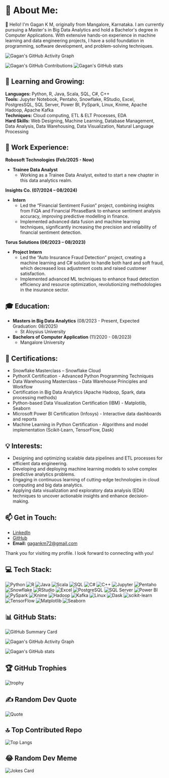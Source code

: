 # 💫 About Me:
👋 Hello! I'm Gagan K M, originally from Mangalore, Karnataka. I am currently pursuing a Master's in Big Data Analytics and hold a Bachelor's degree in Computer Applications. With extensive hands-on experience in machine learning and data engineering projects, I have a solid foundation in programming, software development, and problem-solving techniques.

![Gagan's GitHub Activity Graph](https://github-readme-activity-graph.vercel.app/graph?username=Gagan-KM&theme=github-dark&hide_border=true&area=true&custom_title=My%20GitHub%20Activity)

![Gagan's GitHub Contributions](https://github-readme-streak-stats.herokuapp.com/?user=Gagan-KM&theme=dark&hide_border=true)      ![Gagan's GitHub stats](https://github-readme-stats.vercel.app/api?username=Gagan-KM&show_icons=true&theme=radical)

## 🌱 Learning and Growing:
**Languages:** Python, R, Java, Scala, SQL, C#, C++  
**Tools:** Jupyter Notebook, Pentaho, Snowflake, RStudio, Excel, PostgresSQL, SQL Server, Power BI, PySpark, Linux, Knime, Apache Hadoop, Apache Kafka  
**Techniques:** Cloud computing, ETL & ELT Processes, EDA  
**Hard Skills:** Web Designing, Machine Learning, Database Management, Data Analysis, Data Warehousing, Data Visualization, Natural Language Processing  

## 💼 Work Experience:

**Robosoft Technologies (Feb/2025 - Now)**
- **Trainee Data Analyst**
  - Working as a Trainee Data Analyst, exited to start a new chapter in this data analytics realm.

**Insights Co. (07/2024 – 08/2024)**  
- **Intern**
  - Led the “Financial Sentiment Fusion” project, combining insights from FiQA and Financial PhraseBank to enhance sentiment analysis accuracy, improving predictive modelling in finance.
  - Implemented advanced data fusion and machine learning techniques, significantly increasing the precision and reliability of financial sentiment detection.

**Torus Solutions (06/2023 – 08/2023)**  
- **Project Intern**
  - Led the “Auto Insurance Fraud Detection” project, creating a machine learning and C# solution to handle both hard and soft fraud, which decreased loss adjustment costs and raised customer satisfaction.
  - Implemented advanced ML techniques to enhance fraud detection efficiency and resource optimization, revolutionizing methodologies in the insurance sector.

## 🎓 Education:
- **Masters in Big Data Analytics** (08/2023 - Present, Expected Graduation: 08/2025)  
  - St Aloysius University
- **Bachelors of Computer Application** (11/2020 - 08/2023)  
  - Mangalore University

## 📄 Certifications:
- Snowflake Masterclass – Snowflake Cloud
- PythonX Certification - Advanced Python Programming Techniques
- Data Warehousing Masterclass – Data Warehouse Principles and Workflow
- Certification in Big Data Analytics (Apache Hadoop, Spark, data processing methods)
- Python-based Data Visualization Certification (IBM) - Matplotlib, Seaborn
- Microsoft Power BI Certification (Infosys) - Interactive data dashboards and reports
- Machine Learning in Python Certification - Algorithms and model implementation (Scikit-Learn, TensorFlow, Dask)

## 💡 Interests:
- Designing and optimizing scalable data pipelines and ETL processes for efficient data engineering.
- Developing and deploying machine learning models to solve complex predictive analytics problems.
- Engaging in continuous learning of cutting-edge technologies in cloud computing and big data analytics.
- Applying data visualization and exploratory data analysis (EDA) techniques to uncover actionable insights and enhance decision-making.

## 📫 Get in Touch:

- [LinkedIn](https://www.linkedin.com/in/gagan-k-m-a0580b285)
- [GitHub](https://www.github.com/Gagan-KM)
- **Email:** gagankm72@gmail.com

Thank you for visiting my profile. I look forward to connecting with you!

## 💻 Tech Stack:
![Python](https://img.shields.io/badge/Python-%2314354C.svg?style=for-the-badge&logo=python&logoColor=white)
![R](https://img.shields.io/badge/R-%23276DC3.svg?style=for-the-badge&logo=r&logoColor=white)
![Java](https://img.shields.io/badge/Java-%23ED8B00.svg?style=for-the-badge&logo=java&logoColor=white)
![Scala](https://img.shields.io/badge/Scala-%23DC322F.svg?style=for-the-badge&logo=scala&logoColor=white)
![SQL](https://img.shields.io/badge/SQL-%230175C2.svg?style=for-the-badge&logo=sql&logoColor=white)
![C#](https://img.shields.io/badge/C%23-%23239120.svg?style=for-the-badge&logo=c-sharp&logoColor=white)
![C++](https://img.shields.io/badge/C++-%2300599C.svg?style=for-the-badge&logo=c%2B%2B&logoColor=white)
![Jupyter](https://img.shields.io/badge/Jupyter-%23F37626.svg?style=for-the-badge&logo=jupyter&logoColor=white)
![Pentaho](https://img.shields.io/badge/Pentaho-%234B8DB3.svg?style=for-the-badge&logo=pentaho&logoColor=white)
![Snowflake](https://img.shields.io/badge/Snowflake-%2300CFFF.svg?style=for-the-badge&logo=snowflake&logoColor=white)
![RStudio](https://img.shields.io/badge/RStudio-%23007ACC.svg?style=for-the-badge&logo=rstudio&logoColor=white)
![Excel](https://img.shields.io/badge/Excel-%23217346.svg?style=for-the-badge&logo=microsoft-excel&logoColor=white)
![PostgreSQL](https://img.shields.io/badge/PostgreSQL-%233C6AA0.svg?style=for-the-badge&logo=postgresql&logoColor=white)
![SQL Server](https://img.shields.io/badge/SQL%20Server-%23CC2927.svg?style=for-the-badge&logo=microsoft-sql-server&logoColor=white)
![Power BI](https://img.shields.io/badge/Power%20BI-%23F2C811.svg?style=for-the-badge&logo=power-bi&logoColor=black)
![PySpark](https://img.shields.io/badge/PySpark-%23E25A1C.svg?style=for-the-badge&logo=apache-spark&logoColor=white)
![Knime](https://img.shields.io/badge/Knime-%23FCC624.svg?style=for-the-badge&logo=knime&logoColor=black)
![Hadoop](https://img.shields.io/badge/Hadoop-%23007ACC.svg?style=for-the-badge&logo=apache-hadoop&logoColor=white)
![Kafka](https://img.shields.io/badge/Kafka-%2300796D.svg?style=for-the-badge&logo=apache-kafka&logoColor=white)
![Linux](https://img.shields.io/badge/Linux-%23FCC624.svg?style=for-the-badge&logo=linux&logoColor=black)
![Dask](https://img.shields.io/badge/Dask-%235976AB.svg?style=for-the-badge&logo=dask&logoColor=white)
![scikit-learn](https://img.shields.io/badge/scikit--learn-%23F7931E.svg?style=for-the-badge&logo=scikit-learn&logoColor=white)
![TensorFlow](https://img.shields.io/badge/TensorFlow-%23FF6F00.svg?style=for-the-badge&logo=tensorflow&logoColor=white)
![Matplotlib](https://img.shields.io/badge/Matplotlib-%2343B02A.svg?style=for-the-badge&logo=python&logoColor=white)
![Seaborn](https://img.shields.io/badge/Seaborn-%2343B02A.svg?style=for-the-badge&logo=python&logoColor=white)

## 📊 GitHub Stats:
![GitHub Summary Card](https://github-profile-summary-cards.vercel.app/api/cards/profile-details?username=Gagan-KM&theme=github_dark)

![Gagan's GitHub Activity Graph](https://github-readme-activity-graph.vercel.app/graph?username=Gagan-KM&theme=github-dark)

![Gagan's GitHub stats](https://github-readme-stats.vercel.app/api?username=Gagan-KM&show_icons=true&theme=radical)

## 🏆 GitHub Trophies
![trophy](https://github-profile-trophy.vercel.app/?username=Gagan-KM&theme=dracula)

## ✍️ Random Dev Quote
![Quote](https://quotes-github-readme.vercel.app/api?type=horizontal&theme=radical)

## 🔝 Top Contributed Repo
![Top Langs](https://github-readme-stats.vercel.app/api/top-langs/?username=Gagan-KM&theme=radical&layout=compact)

## 😂 Random Dev Meme
![Jokes Card](https://readme-jokes.vercel.app/api?theme=radical)
